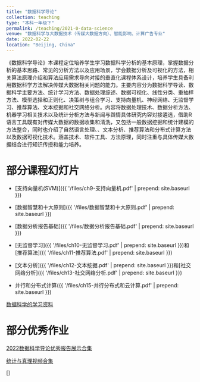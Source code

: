 ```yaml
---
title: "数据科学导论"
collection: teaching
type: "本科一年级下"
permalink: /teaching/2021-0-data-science
venue: "数据科学与大数据技术（传媒大数据方向）、智能影响、计算广告专业"
date: 2022-02-22
location: "Beijing, China"
---
```


《数据科学导论》本课程定位培养学生学习数据科学分析的基本原理，掌握数据分析的基本思路、常见的分析方法以及应用场景，学会数据分析及可视化的方法，相关算法原理介绍和算法应用需求导向对接的垂直化课程体系设计，培养学生具备利用数据科学方法解决传媒大数据相关问题的能力。主要内容分为数据科学导读、数据科学主要方法、统计学习方法、数据处理综述、数据可视化、线性分类、重抽样方法、模型选择和正则化、决策树与组合学习、支持向量机、神经网络、无监督学习、推荐算法、文本挖掘和社交网络分析。内容将数据处理技术、数据分析方法、机器学习相关技术以及统计分析方法与新闻与舆情具体研究内容对接遴选，借助R语言工具既有对传媒大数据的数据收集和清洗，又包括一般数据挖掘和统计建模的方法整合，同时也介绍了自然语言处理、、文本分析、推荐算法和分布式计算方法以及数据可视化技术。涵盖技术、软件工具、方法原理，同时注重与具体传媒大数据结合进行知识传授和能力培养。


部分课程幻灯片
======

- [支持向量机(SVM)]({{ '/files/ch9-支持向量机.pdf' | prepend: site.baseurl }}) 

- [数据智慧和十大原则]({{ '/files/数据智慧和十大原则.pdf' | prepend: site.baseurl }})

- [数据分析报告基础]({{ '/files/数据分析报告基础.pdf' | prepend: site.baseurl }})

- [无监督学习]({{ '/files/ch10-无监督学习.pdf' | prepend: site.baseurl }})和[推荐算法]({{ '/files/ch11-推荐算法.pdf' | prepend: site.baseurl }})


- [文本分析]({{ '/files/ch12-文本挖掘.pdf' | prepend: site.baseurl }})和[社交网络分析]({{ '/files/ch13-社交网络分析.pdf' | prepend: site.baseurl }})

- 并行和分布式计算({{ '/files/ch15-并行分布式和云计算.pdf' | prepend: site.baseurl }})


[数据科学的学习资料](https://xiaoningwang.github.io/links/)


部分优秀作业
======

[2022数据科学导论优秀报告展示合集](https://mp.weixin.qq.com/s/Bx44Q8GzRDstYioOoqPA5Q)


[统计与真理视频合集](https://mp.weixin.qq.com/s/lC_-h91Gc03CJxf9rSzF4w)


[]



